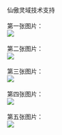 仙傲灵域技术支持</br></br>
第一张图片：</br>
![](https://github.com/chenzhan82842/chenzhan/blob/xaly/1.png?raw=true)</br></br>
第二张图片：</br>
![](https://github.com/chenzhan82842/chenzhan/blob/xaly/2.png?raw=true)</br></br>
第三张图片：</br>
![](https://github.com/chenzhan82842/chenzhan/blob/xaly/3.png?raw=true)</br></br>
第四张图片：</br>
![](https://github.com/chenzhan82842/chenzhan/blob/xaly/4.png?raw=true)</br></br>
第五张图片：</br>
![](https://github.com/chenzhan82842/chenzhan/blob/xaly/5.png?raw=true)</br></br>
